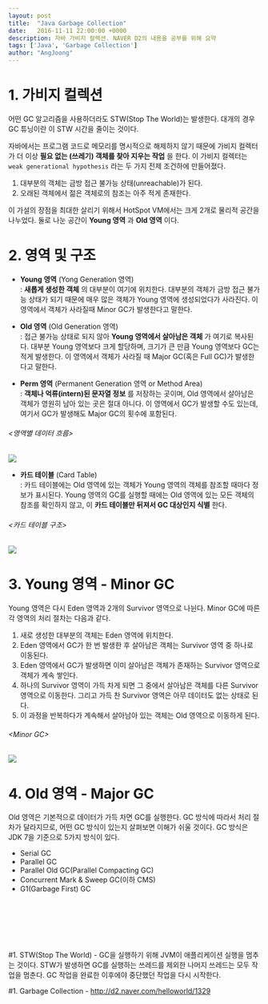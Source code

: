 ```yaml
---
layout: post
title:  "Java Garbage Collection"
date:   2016-11-11 22:00:00 +0000
description: 자바 가비지 컬렉션. NAVER D2의 내용을 공부를 위해 요약
tags: ['Java', 'Garbage Collection']
author: "AngJoong"
---
```


# 1. 가비지 컬렉션

어떤 GC 알고리즘을 사용하더라도 STW(Stop The World)는 발생한다. 대개의 경우 GC 튜닝이란 이 STW 시간을 줄이는 것이다.   

자바에서는 프로그램 코드로 메모리를 명시적으로 해제하지 않기 때문에 가비지 컬렉터가 더 이상 **필요 없는 (쓰레기) 객체를 찾아 지우는 작업** 을 한다. 이 가비지 컬렉터는 `weak generational hypothesis` 라는 두 가지 전제 조건하에 만들어졌다.  

1. 대부분의 객체는 금방 접근 불가능 상태(unreachable)가 된다.
2. 오래된 객체에서 젊은 객체로의 참조는 아주 적게 존재한다.

이 가설의 장점을 최대한 살리기 위해서 HotSpot VM에서는 크게 2개로 물리적 공간을 나누었다. 둘로 나눈 공간이 **Young 영역** 과 **Old 영역** 이다.

# 2. 영역 및 구조

* **Young 영역** (Yong Generation 영역)  
: **새롭게 생성한 객체** 의 대부분이 여기에 위치한다. 대부분의 객체가 금방 접근 불가능 상태가 되기 때문에 매우 많은 객체가 Young 영역에 생성되었다가 사라진다. 이 영역에서 객체가 사라질때 Minor GC가 발생한다고 말한다.

* **Old 영역** (Old Generation 영역)  
: 접근 불가능 상태로 되지 않아 **Young 영역에서 살아남은 객체** 가 여기로 복사된다. 대부분 Young 영역보다 크게 할당하며, 크기가 큰 만큼 Young 영역보다 GC는 적게 발생한다. 이 영역에서 객체가 사라질 때 Major GC(혹은 Full GC)가 발생한다고 말한다.

* **Perm 영역** (Permanent Generation 영역 or Method Area)  
: **객체나 억류(intern)된 문자열 정보** 를 저장하는 곳이며, Old 영역에서 살아남은 객체가 영원히 남아 있는 곳은 절대 아니다. 이 영역에서 GC가 발생할 수도 있는데, 여기서 GC가 발생해도 Major GC의 횟수에 포함된다.

###### &lt;영역별 데이터 흐름>
![](http://d2.naver.com/content/images/2015/06/helloworld-1329-1.png)

* **카드 테이블**  (Card Table)  
: 카드 테이블에는 Old 영역에 있는 객체가 Young 영역의 객체를 참조할 때마다 정보가 표시된다. Young 영역의 GC를 실행할 때에는 Old 영역에 있는 모든 객체의 참조를 확인하지 않고, 이 **카드 테이블만 뒤져서 GC 대상인지 식별** 한다.

###### &lt;카드 테이블 구조>
![](http://d2.naver.com/content/images/2015/06/helloworld-1329-2.png)

# 3. Young 영역 - Minor GC
Young 영역은 다시 Eden 영역과 2개의 Survivor 영역으로 나뉜다. Minor GC에 따른 각 영역의 처리 절차는 다음과 같다.  

1. 새로 생성한 대부분의 객체는 Eden 영역에 위치한다.
2. Eden 영역에서 GC가 한 번 발생한 후 살아남은 객체는 Survivor 영역 중 하나로 이동된다.
3. Eden 영역에서 GC가 발생하면 이미 살아남은 객체가 존재하는 Survivor 영역으로 객체가 계속 쌓인다.
4. 하나의 Survivor 영역이 가득 차게 되면 그 중에서 살아남은 객체를 다른 Survivor 영역으로 이동한다. 그리고 가득 찬 Survivor 영역은 아무 데이터도 없는 상태로 된다.
5. 이 과정을 반복하다가 계속해서 살아남아 있는 객체는 Old 영역으로 이동하게 된다.

###### &lt;Minor GC>
![](http://d2.naver.com/content/images/2015/06/helloworld-1329-3.png)

# 4. Old 영역 - Major GC

Old 영역은 기본적으로 데이터가 가득 차면 GC를 실행한다. GC 방식에 따라서 처리 절차가 달라지므로, 어떤 GC 방식이 있는지 살펴보면 이해가 쉬울 것이다. GC 방식은 JDK 7을 기준으로 5가지 방식이 있다.  

* Serial GC
* Parallel GC
* Parallel Old GC(Parallel Compacting GC)
* Concurrent Mark & Sweep GC(이하 CMS)
* G1(Garbage First) GC

<br>
<br>
<br>
<br>
<br>

\#1. STW(Stop The World) - GC을 실행하기 위해 JVM이 애플리케이션 실행을 멈추는 것이다. STW가 발생하면 GC를 실행하는 쓰레드를 제외한 나머지 쓰레드는 모두 작업을 멈춘다. GC 작업을 완료한 이후에야 중단했던 작업을 다시 시작한다.


\#1. Garbage Collection - <http://d2.naver.com/helloworld/1329>
